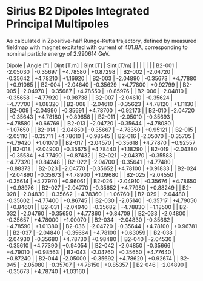 Sirius B2 Dipoles Integrated Principal Multipoles
=================================================

As calculated in Zpositive-half Runge-Kutta trajectory,
defined by measured fieldmap with magnet excitated with current of 401.8A,
corresponding to nominal particle energy of 2.990614 GeV.

  Dipole   |  Angle [°]   |  Dint [T.m]  |   Gint [T]   |  Sint [T/m]  |
           |              |              |              |              |
|  B2-001  |   -2.05030   |   -0.35697   |   +4.78580   |   +0.87298   |
|  B2-002  |   -2.04720   |   -0.35642   |   +4.78210   |   +1.16920   |
|  B2-003  |   -2.04890   |   -0.35673   |   +4.77880   |   +0.91065   |
|  B2-004  |   -2.04640   |   -0.35629   |   +4.77800   |   +0.92799   |
|  B2-005  |   -2.04970   |   -0.35687   |   +4.78550   |   +0.85976   |
|  B2-006  |   -2.04810   |   -0.35658   |   +4.77920   |   +0.98738   |
|  B2-007  |   -2.04610   |   -0.35624   |   +4.77700   |   +1.08320   |
|  B2-008  |   -2.04610   |   -0.35623   |   +4.78120   |   +1.11130   |
|  B2-009  |   -2.04990   |   -0.35691   |   +4.78700   |   +0.92173   |
|  B2-010  |   -2.04720   |   -0.35643   |   +4.78180   |   +0.89658   |
|  B2-011  |   -2.05010   |   -0.35693   |   +4.78580   |   +0.66769   |
|  B2-013  |   -2.04720   |   -0.35644   |   +4.78080   |   +1.07650   |
|  B2-014  |   -2.04850   |   -0.35667   |   +4.78350   |   +0.95121   |
|  B2-015  |   -2.05110   |   -0.35711   |   +4.78610   |   +0.98545   |
|  B2-016  |   -2.05070   |   -0.35705   |   +4.79420   |   +1.01070   |
|  B2-017  |   -2.04570   |   -0.35618   |   +4.77870   |   +0.92557   |
|  B2-018  |   -2.04900   |   -0.35675   |   +4.78440   |   +1.18290   |
|  B2-019  |   -2.04380   |   -0.35584   |   +4.77490   |   +0.87432   |
|  B2-021  |   -2.04370   |   -0.35583   |   +4.77320   |   +0.84248   |
|  B2-022  |   -2.04700   |   -0.35641   |   +4.77480   |   +0.88373   |
|  B2-023  |   -2.04770   |   -0.35652   |   +4.78100   |   +0.91833   |
|  B2-024  |   -2.04890   |   -0.35673   |   +4.78900   |   +1.09680   |
|  B2-025  |   -2.04550   |   -0.35614   |   +4.77970   |   +0.96061   |
|  B2-026  |   -2.04910   |   -0.35676   |   +4.78650   |   +0.98976   |
|  B2-027  |   -2.04770   |   -0.35652   |   +4.77980   |   +0.88249   |
|  B2-028  |   -2.04830   |   -0.35662   |   +4.78360   |   +1.06760   |
|  B2-029  |   -2.04480   |   -0.35602   |   +4.77400   |   +0.86745   |
|  B2-030  |   -2.05140   |   -0.35717   |   +4.79050   |   +0.84601   |
|  B2-031  |   -2.04940   |   -0.35682   |   +4.78830   |   +1.18500   |
|  B2-032  |   -2.04760   |   -0.35650   |   +4.77860   |   +0.84709   |
|  B2-033  |   -2.04800   |   -0.35657   |   +4.78000   |   +1.00070   |
|  B2-034  |   -2.04830   |   -0.35662   |   +4.78590   |   +1.01380   |
|  B2-036  |   -2.04720   |   -0.35644   |   +4.78100   |   +0.96781   |
|  B2-037  |   -2.04840   |   -0.35664   |   +4.78100   |   +0.63059   |
|  B2-038  |   -2.04930   |   -0.35680   |   +4.78730   |   +0.98480   |
|  B2-040  |   -2.04530   |   -0.35610   |   +4.77390   |   +0.94054   |
|  B2-042  |   -2.04850   |   -0.35666   |   +4.79010   |   +0.98563   |
|  B2-043  |   -2.04760   |   -0.35650   |   +4.77640   |   +0.87240   |
|  B2-044  |   -2.05000   |   -0.35692   |   +4.78620   |   +0.92674   |
|  B2-045  |   -2.05080   |   -0.35707   |   +4.78150   |   +0.85357   |
|  B2-046  |   -2.04890   |   -0.35673   |   +4.78740   |   +1.03160   |
